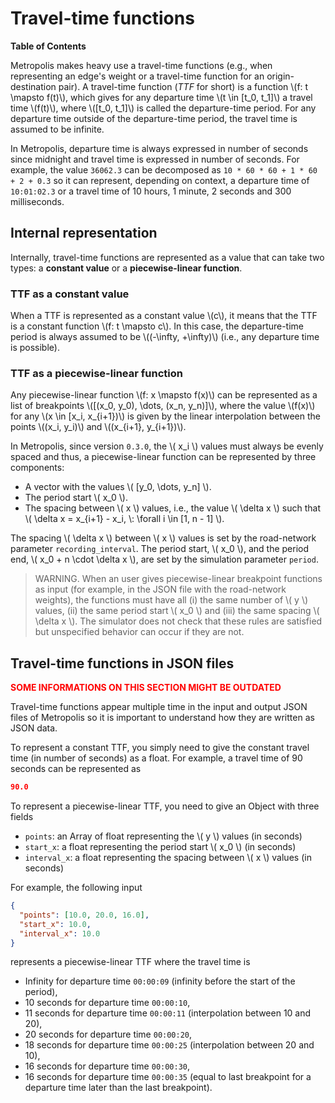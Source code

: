 # Travel-time functions

**Table of Contents**

<!-- toc -->

Metropolis makes heavy use a travel-time functions (e.g., when representing an edge's weight or a
travel-time function for an origin-destination pair).
A travel-time function (*TTF* for short) is a function \\(f: t \mapsto f(t)\\), which gives for any departure time
\\(t \in [t_0, t_1]\\) a travel time \\(f(t)\\), where \\([t_0, t_1]\\) is called the departure-time
period.
For any departure time outside of the departure-time period, the travel time is assumed to be
infinite.

In Metropolis, departure time is always expressed in number of seconds since midnight and travel
time is expressed in number of seconds.
For example, the value `36062.3` can be decomposed as `10 * 60 * 60 + 1 * 60 + 2 + 0.3` so it can
represent, depending on context, a departure time of `10:01:02.3` or a travel time of 10 hours, 1
minute, 2 seconds and 300 milliseconds.

## Internal representation

Internally, travel-time functions are represented as a value that can take two types: a **constant
value** or a **piecewise-linear function**.

### TTF as a constant value

When a TTF is represented as a constant value \\(c\\), it means that the TTF is a constant function
\\(f: t \mapsto c\\).
In this case, the departure-time period is always assumed to be \\((-\infty, +\infty)\\) (i.e., any
departure time is possible).

### TTF as a piecewise-linear function

Any piecewise-linear function \\(f: x \mapsto f(x)\\) can be represented as a list of breakpoints
\\([(x_0, y_0), \dots, (x_n, y_n)]\\), where the value \\(f(x)\\) for any \\(x \in [x_i, x_{i+1})\\)
is given by the linear interpolation between the points \\((x_i, y_i)\\) and \\((x_{i+1},
y_{i+1})\\).

In Metropolis, since version `0.3.0`, the \\( x_i \\) values must always be evenly spaced and thus,
a piecewise-linear function can be represented by three components:

- A vector with the values \\( [y_0, \dots, y_n] \\).
- The period start \\( x_0 \\).
- The spacing between \\( x \\) values, i.e., the value \\( \delta x \\) such that \\( \delta x =
  x_{i+1} - x_i, \\: \forall i \in [1, n - 1] \\).

The spacing \\( \delta x \\) between \\( x \\) values is set by the road-network parameter
`recording_interval`.
The period start, \\( x_0 \\), and the period end, \\( x_0 + n \cdot \delta x \\),  are set by the
simulation parameter `period`.

> WARNING. When an user gives piecewise-linear breakpoint functions as input (for example, in the
> JSON file with the road-network weights), the functions must have all (i) the same number of
> \\( y \\) values, (ii) the same period start \\( x_0 \\) and (iii) the same spacing
> \\( \delta x \\). The simulator does not check that these rules are satisfied but unspecified
> behavior can occur if they are not.

<!-- TODO: Add a graph -->


## Travel-time functions in JSON files

**<p style="color:red;">SOME INFORMATIONS ON THIS SECTION MIGHT BE OUTDATED</p>**

Travel-time functions appear multiple time in the input and output JSON files of Metropolis so it is
important to understand how they are written as JSON data.

To represent a constant TTF, you simply need to give the constant travel time (in number of seconds)
as a float.
For example, a travel time of 90 seconds can be represented as

```json
90.0
```

To represent a piecewise-linear TTF, you need to give an Object with three fields

- `points`: an Array of float representing the \\( y \\) values (in seconds)
- `start_x`: a float representing the period start \\( x_0 \\) (in seconds)
- `interval_x`: a float representing the spacing between \\( x \\) values (in seconds)

For example, the following input

```json
{
  "points": [10.0, 20.0, 16.0],
  "start_x": 10.0,
  "interval_x": 10.0
}
```
represents a piecewise-linear TTF where the travel time is

- Infinity for departure time `00:00:09` (infinity before the start of the period),
- 10 seconds for departure time `00:00:10`,
- 11 seconds for departure time `00:00:11` (interpolation between 10 and 20),
- 20 seconds for departure time `00:00:20`,
- 18 seconds for departure time `00:00:25` (interpolation between 20 and 10),
- 16 seconds for departure time `00:00:30`,
- 16 seconds for departure time `00:00:35` (equal to last breakpoint for a departure time later than
  the last breakpoint).

<!-- TODO: add a graph -->

